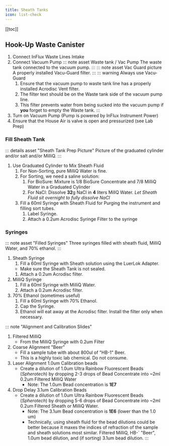 ```yaml
---
title: Sheath Tanks
icon: list-check
---
```


<!-- filename: /docs/influx-flight/ifm-02-fluidics/ifm-02p00-preflight.md -->

<!-- Reference Links -->
<!-- Usage -->
<!-- [img-label]: ./assets/filename.png -->
<!-- ![Caption Text][img-label] -->
<!-- Assets -->

<!-- URLs -->

<!-- End Ref Links -->


[[toc]]


## Hook-Up Waste Canister

1.  Connect InFlux Waste Lines Intake
2.  Connect Vacuum Pump
    ::: note asset Waste tank / Vac Pump
    The waste tank connected to the vacuum pump.
    :::
    ::: note asset Vac Guard picture
    A properly installed Vacu-Guard filter.
    :::
    ::: warning Always use Vacu-Guard
    1.  Ensure that the vacuum pump to waste tank line has a properly installed Acrodisc Vent filter. 
    2.  The filter text should be on the Waste tank side of the vacuum pump line.
    3.  This filter prevents water from being sucked into the vacuum pump if **you** forget to empty the Waste tank.
    :::
3.  Turn on Vacuum Pump (Pump is powered by InFlux Instrument Power)
4.  Ensure that the House Air is valve is open and pressurized (see Lab Prep)

### Fill Sheath Tank

::: details asset "Sheath Tank Prep Picture"
Picture of the graduated cylinder and/or salt and/or MilliQ.
:::

1. Use Graduated Cylinder to Mix Sheath Fluid
    1. For Non-Sorting, pure MilliQ Water is fine.
    2. For Sorting, we need a saline solution:
        1. For BioSure: Mixture is 1/8 BioSure Concentrate and 7/8 MilliQ Water in a Graduated Cylinder
        2. For NaCl: Dissolve **32**g NaCl in **4** liters MillQ Water. *Let Sheath Fluid sit overnight to fully dissolve NaCl*
    3. Fill a 60ml Syringe with Sheath Fluid for Purging the instrument and filling sort tubes.
        1. Label Syringe.
        2. Attach a 0.2um Acrodisc Syringe Filter to the syringe

### Syringes

::: note asset "Filled Syringes"
Three syringes filled with sheath fluid, MilliQ Water, and 70% ethanol.
:::


1.  Sheath Syringe
    1.  Fill a 60ml Syringe with Sheath solution using the LuerLok Adapter.
       -   Make sure the Sheath Tank is not sealed.
    1.  Attach a 0.2um Acrodisc filter.
2. MilliQ Syringe
   1.  Fill a 60ml Syringe with MilliQ Water.
   2.  Attach a 0.2um Acrodisc filter.
3. 70% Ethanol (sometimes useful)
   1.  Fill a 60ml Syringe with 70% Ethanol.
   2.  Cap the Syringe. 
   3. Ethanol will eat away at the Acrodisc filter. Install the filter only when necessary.
   

::: note  "Alignment and Calibration Slides"
1. Filtered MilliQ
    - From the MilliQ Syringe with 0.2um Filter
2. Coarse Alignment "Beer"
    - Fill a sample tube with about 800ul of "HB-1" Beer.
    - This is a highly toxic lab chemical. Do not consume.
3. Laser Alignment 1.0um Calibration beads
    -   Create a dilution of 1.0um Ultra Rainbow Fluorescent Beads (*Spherotech*) by dropping 2-3 drops of Bead Concentrate into ~2ml 0.2um Filtered MilliQ Water
        -   Note: The 1.0um Bead concentration is **1E7**
4. Drop Delay 3.1um Calibration Beads
    -   Create a dilution of 1.0um Ultra Rainbow Fluorescent Beads (*Spherotech*) by dropping 5-6 drops of Bead Concentrate into ~2ml 0.2um Filtered Sheath or MilliQ Water.
        -   Note: The 3.1um Bead concentration is **1E6** (lower than the 1.0 um)
        -   Technically, using sheath fluid for the bead dilutions could be better because it maxes the indices of refraction of the sample and sheath solutions most similar. 
Filtered MilliQ, HB-` "Beer", 1.0um bead dilution, and (if sorting) 3.1um bead dilution.
:::

